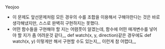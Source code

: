 Yeojoo
- 이 문제도 앞선문제처럼 모든 경우의 수를 조합을 이용해서 구해야한다는 것은 바로 생각해냈지만, 스스로 완벽히 구현하지는 못했다.
- 어떤 함수들을 구현해야 할 지는 어렴풋이 알겠는데, 함수에 어떤 매개변수를 넣어야 할 지가 좀 어려운것 같다,,, def watch(x, y, direction)같은 경우에도 def watch(x, y) 이렇게만 해서 구현할 수도 있는지,,, 이런게 참 어렵댜,,,